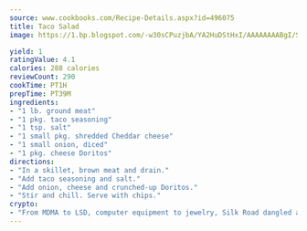 ```yaml
---
source: www.cookbooks.com/Recipe-Details.aspx?id=496075
title: Taco Salad
image: https://1.bp.blogspot.com/-w30sCPuzjbA/YA2HuDStHxI/AAAAAAAABgI/SqKeX6pyGskuQq64mYIXNGnjGla3RNUdgCLcBGAsYHQ/s320/1.png

yield: 1
ratingValue: 4.1
calories: 288 calories
reviewCount: 290
cookTime: PT1H
prepTime: PT39M
ingredients:
- "1 lb. ground meat"
- "1 pkg. taco seasoning"
- "1 tsp. salt"
- "1 small pkg. shredded Cheddar cheese"
- "1 small onion, diced"
- "1 pkg. cheese Doritos"
directions:
- "In a skillet, brown meat and drain."
- "Add taco seasoning and salt."
- "Add onion, cheese and crunched-up Doritos."
- "Stir and chill. Serve with chips."
crypto:
- "From MDMA to LSD, computer equipment to jewelry, Silk Road dangled a menu listing all the greatest things Bitcoin can buy."
---
```

